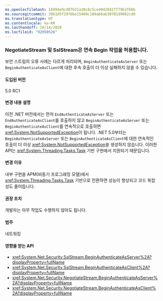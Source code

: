 ```yaml
---
ms.openlocfilehash: 16994e9cd97b31a30c8c5ce49d2042ff79b3f60b
ms.sourcegitcommit: 39b1d5f2978be15409c189a66ab30781d9082cd8
ms.translationtype: HT
ms.contentlocale: ko-KR
ms.lasthandoff: 10/14/2020
ms.locfileid: "92050526"
---
```

### <a name="negotiatestream-and-sslstream-allow-successive-begin-operations"></a>NegotiateStream 및 SslStream은 연속 Begin 작업을 허용합니다.

보안 스트림의 오류 사례는 다르게 처리되며, `BeginAuthenticateAsServer` 또는 `BeginAuthenticateAsClient`에 대한 후속 호출이 더 이상 실패하지 않을 수 있습니다.

#### <a name="version-introduced"></a>도입된 버전

5.0 RC1

#### <a name="change-description"></a>변경 내용 설명

이전 .NET 버전에서는 먼저 `EndAuthenticateAsServer` 또는 `EndAuthenticateAsClient`를 호출하지 않고 `BeginAuthenticateAsServer` 또는 `BeginAuthenticateAsClient`를 연속적으로 호출하면 <xref:System.NotSupportedException>이 됩니다. .NET 5.0부터는 `BeginAuthenticateAsServer` 또는 `BeginAuthenticateAsClient`에 대한 연속적인 호출이 더 이상 <xref:System.NotSupportedException>을 생성하지 않습니다. 이러한 API는 <xref:System.Threading.Tasks.Task> 기반 구현에서 지원되기 때문입니다.

#### <a name="reason-for-change"></a>변경 이유

내부 구현을 APM(비동기 프로그래밍 모델)에서 <xref:System.Threading.Tasks.Task> 기반으로 전환하면 성능이 향상되고 코드 복잡성도 줄어듭니다.

#### <a name="recommended-action"></a>권장 조치

개발자는 아무 작업도 수행하지 않아도 됩니다.

#### <a name="category"></a>범주

네트워킹

#### <a name="affected-apis"></a>영향을 받는 API

- <xref:System.Net.Security.SslStream.BeginAuthenticateAsServer%2A?displayProperty=fullName>
- <xref:System.Net.Security.SslStream.BeginAuthenticateAsClient%2A?displayProperty=fullName>
- <xref:System.Net.Security.NegotiateStream.BeginAuthenticateAsServer%2A?displayProperty=fullName>
- <xref:System.Net.Security.NegotiateStream.BeginAuthenticateAsClient%2A?displayProperty=fullName>

<!--

#### Affected APIs

- `Overload:M:System.Net.Security.SslStream.BeginAuthenticateAsServer`
- `Overload:M:System.Net.Security.SslStream.BeginAuthenticateAsClient`
- `Overload:M:System.Net.Security.NegotiateStream.BeginAuthenticateAsServer`
- `Overload:M:System.Net.Security.NegotiateStream.BeginAuthenticateAsClient`

-->
